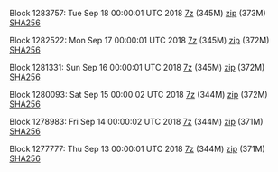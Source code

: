 Block 1283757: Tue Sep 18 00:00:01 UTC 2018 [7z]() (345M) [zip]() (373M) [SHA256]()

Block 1282522: Mon Sep 17 00:00:01 UTC 2018 [7z](https://transfer.sh/XJDOu/bootstrap.dat.20180917.7z) (345M) [zip](https://transfer.sh/b3drd/bootstrap.dat.20180917.zip) (372M) [SHA256](https://transfer.sh/FkvkP/sha256.txt)

Block 1281331: Sun Sep 16 00:00:01 UTC 2018 [7z](https://transfer.sh/aF3xy/bootstrap.dat.20180916.7z) (345M) [zip](https://transfer.sh/AoVFP/bootstrap.dat.20180916.zip) (372M) [SHA256](https://transfer.sh/hE2JD/sha256.txt)

Block 1280093: Sat Sep 15 00:00:02 UTC 2018 [7z](https://transfer.sh/lhh03/bootstrap.dat.20180915.7z) (344M) [zip](https://transfer.sh/914hF/bootstrap.dat.20180915.zip) (372M) [SHA256](https://transfer.sh/9Inm6/sha256.txt)

Block 1278983: Fri Sep 14 00:00:02 UTC 2018 [7z]() (344M) [zip]() (371M) [SHA256](https://transfer.sh/OBwvv/sha256.txt)

Block 1277777: Thu Sep 13 00:00:01 UTC 2018 [7z](https://transfer.sh/sDmsZ/bootstrap.dat.20180913.7z) (344M) [zip](https://transfer.sh/VyLz3/bootstrap.dat.20180913.zip) (371M) [SHA256](https://transfer.sh/rxdhL/sha256.txt)
